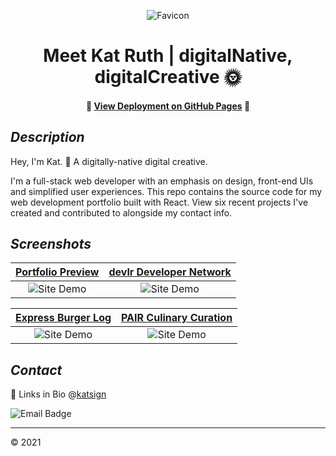 <div align="center">

![Favicon](./favicon.ico)
# Meet Kat Ruth | digitalNative, digitalCreative 🌞

#### 📍 [View Deployment on GitHub Pages](https://katsign.github.io/portfolio2.0/) 📍
</div>

## *Description*

Hey, I'm Kat. 👋 A digitally-native digital creative.

I'm a full-stack web developer with an emphasis on design, front-end UIs and simplified user experiences. This repo contains the source code for my web development portfolio built with React. View six recent projects I've created and contributed to alongside my contact info.

## *Screenshots*

[Portfolio Preview](https://katsign.github.io/portfolio1.0/)           |  [devlr Developer Network](https://devlr.herokuapp.com/)
:-------------------------:|:-------------------------:
![Site Demo](./assets/images/ss_folio.PNG)  |  ![Site Demo](./assets/images/ss_dev.png)

[Express Burger Log](https://katsign-gotta-eat.herokuapp.com/)           |   [PAIR Culinary Curation](https://brandyquinlan.github.io/PAIR/)
:-------------------------:|:-------------------------:
![Site Demo](./assets/images/ss_brgr.png)  |  ![Site Demo](./assets/images/ss_pair.png)

## *Contact*
🔗 Links in Bio @[katsign](https://github.com/katsign)

![Email Badge](https://img.shields.io/badge/Email%20Me-mailtokatsign%40gmail.com-d8bfd8)

---
&copy; 2021